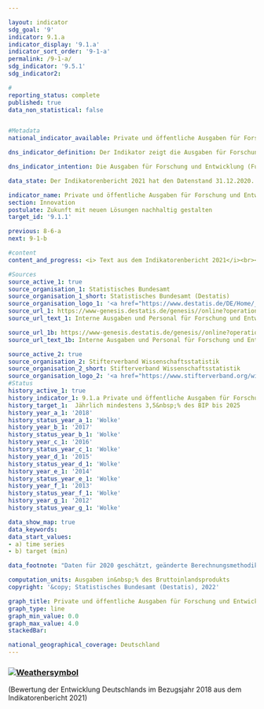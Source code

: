 ```yaml
---

layout: indicator    
sdg_goal: '9'    
indicator: 9.1.a    
indicator_display: '9.1.a'    
indicator_sort_order: '9-1-a'    
permalink: /9-1-a/    
sdg_indicator: '9.5.1'    
sdg_indicator2:     

#    
reporting_status: complete    
published: true    
data_non_statistical: false    


#Metadata    
national_indicator_available: Private und öffentliche Ausgaben für Forschung und Entwicklung    

dns_indicator_definition: Der Indikator zeigt die Ausgaben für Forschung und Entwicklung von Wirtschaft, Staat und Hochschulen in Relation zum Bruttoinlandsprodukt.    

dns_indicator_intention: Die Ausgaben für Forschung und Entwicklung (FuE) sind eine wichtige, wenn auch nicht die alleinige Bestimmungsgröße für das Innovationstempo einer Volkswirtschaft. Je höher die Ausgaben sind, desto größer ist die Wahrscheinlichkeit für eine dynamischere Entwicklung der Produktivität, ein stärkeres Wirtschaftswachstum und eine verbesserte Wettbewerbsfähigkeit. Die Bundesregierung wird alle Möglichkeiten ausschöpfen, um das politische Ziel zu erreichen, die privaten und öffentlichen Ausgaben für Forschung und Entwicklung &minus; eine wichtige Bestimmungsgröße für das Innovationstempo einer Volkswirtschaft &minus; bis 2025 auf mindestens 3,5&nbsp;%<sup>1</sup> des Bruttoinlandsprodukts jährlich zu erhöhen.<br><br><small><sup>1</sup>Anpassung des Zieljahres und -wertes von jährlich 3,0&nbsp;% bis 2030 auf 3,5&nbsp;% bis 2025 gemäß Koalitionsvertrag 2017.</small>    

data_state: Der Indikatorenbericht 2021 hat den Datenstand 31.12.2020. Die Daten auf der DNS-Online Plattform werden regelmäßig aktualisiert, sodass online aktuellere Daten verfügbar sein können als im Indikatorenbericht 2021 veröffentlicht.    

indicator_name: Private und öffentliche Ausgaben für Forschung und Entwicklung    
section: Innovation    
postulate: Zukunft mit neuen Lösungen nachhaltig gestalten    
target_id: '9.1.1'    

previous: 8-6-a    
next: 9-1-b    

#content    
content_and_progress: <i> Text aus dem Indikatorenbericht 2021</i><br><br>Forschung und Entwicklung sind wissenschaftliche Tätigkeiten und werden definiert als schöpferische und systematische Arbeiten zur Erweiterung des Wissensstands &minus; einschließlich des Wissens über die Menschheit, die Kultur und die Gesellschaft &minus; und zur Entwicklung neuer Anwendungen auf Basis des vorhandenen Wissens. Um Forschung und Entwicklung gegenüber verwandten Tätigkeiten abzugrenzen, wird als Hauptkriterium geprüft, ob ein nennenswertes Element von Neuheit oder Weiterentwicklung vorhanden ist.<br><br>Der Anteil der Forschungs- und Entwicklungsausgaben am Bruttoinlandsprodukt wird jährlich vom Statistischen Bundesamt ermittelt. Die gesamten Ausgaben für Forschung und Entwicklung setzen sich aus den Ausgaben der Sektoren Staat (einschließlich private Forschungseinrichtungen ohne Erwerbszweck), Hochschulen und Wirtschaft zusammen. Die Erhebungen und Berechnungen folgen den methodischen Empfehlungen des Frascati-Handbuchs der OECD zu Statistiken über Forschung und Entwicklung, wodurch die räumliche Vergleichbarkeit auch international sichergestellt ist.<br><br>Im Jahr 2018 lagen die gesamten FuE-Ausgaben in Deutschland bei 104,7 Milliarden Euro. Dies entsprach einem Anteil von 3,1&nbsp;% am Bruttoinlandsprodukt. Damit lag der Wert 0,4 Prozentpunkte unterhalb des bis 2025 gesetzten Zielwertes von jährlich mindestens 3,5&nbsp;% des BIP. Das anvisierte Ziel wurde damit nicht erreicht.<br><br>Seit dem Jahr 2000 ist der Anteil der FuE-Ausgaben am Bruttoinlandsprodukt in Deutschland um 0,7 Prozentpunkte gestiegen. Dabei ist eine stärkere Entwicklung des Indikators seit dem Jahr 2007 zu beobachten. Während der Anteil zwischen dem Jahr 2000 und 2007 um durchschnittlich 0,01 Prozentpunkte pro Jahr anstieg, wuchs dieser in dem Zeitraum 2007 bis 2018 um durchschnittlich 0,06 Prozentpunkte pro Jahr.<br><br>Im internationalen Vergleich liegt Deutschland vor den USA mit 2,8&nbsp;% und der EU-28-Region mit 2,0&nbsp;%. Einige Staaten wie zum Beispiel Schweden (3,3&nbsp;%) oder Japan (3,3&nbsp;%) liegen hingegen vor Deutschland.<br><br>Im Jahr 2018 entfiel der weitaus größte Teil der FuE-Ausgaben in Deutschland mit 68,9&nbsp;% auf die Wirtschaft, 17,6&nbsp;% stammte von den Hochschulen, weitere 13,5&nbsp;% von staatlichen und privaten Forschungseinrichtungen ohne Erwerbszweck. Das Personal in Forschung und Entwicklung umfasste dabei rund 708&nbsp;000 Vollzeitäquivalente, wobei jeweils nur der im Bereich Forschung und Entwicklung geleistete Anteil der Arbeitszeit berücksichtigt wird. Das Personal ist zu 63,7&nbsp;% der Wirtschaft, zu 20,8&nbsp;% den Hochschulen und zu 15,5&nbsp;% den staatlichen und privaten Forschungseinrichtungen ohne Erwerbszweck zuzurechnen.    

#Sources    
source_active_1: true                    
source_organisation_1: Statistisches Bundesamt
source_organisation_1_short: Statistisches Bundesamt (Destatis)                
source_organisation_logo_1: '<a href="https://www.destatis.de/DE/Home/_inhalt.html"><img src="https://g205sdgs.github.io/sdg-indicators/public/logos/destatis.png" alt=" Statistisches Bundesamt (Destatis)" title="Klicken Sie hier um zu der Homepage der Organisation zu gelangen" style="border: transparent"/></a>'
source_url_1: https://www-genesis.destatis.de/genesis//online?operation=table&code=21821-0001&bypass=true&levelindex=1&levelid=1622107294362#abreadcrumb                        
source_url_text_1: Interne Ausgaben und Personal für Forschung und Entwicklung (Bund)                        

source_url_1b: https://www-genesis.destatis.de/genesis//online?operation=table&code=21821-0002&bypass=true&levelindex=1&levelid=1623135114747#abreadcrumb                        
source_url_text_1b: Interne Ausgaben und Personal für Forschung und Entwicklung (Länder)                        

source_active_2: true                    
source_organisation_2: Stifterverband Wissenschaftsstatistik
source_organisation_2_short: Stifterverband Wissenschaftsstatistik                
source_organisation_logo_2: '<a href="https://www.stifterverband.org/wissenschaftsstatistik"><img src="https://g205sdgs.github.io/sdg-indicators/public/logos/svws.png" alt=" Stifterverband Wissenschaftsstatistik" title="Klicken Sie hier um zu der Homepage der Organisation zu gelangen" style="border: transparent"/></a>'    
#Status    
history_active_1: true
history_indicator_1: 9.1.a Private und öffentliche Ausgaben für Forschung und Entwicklung
history_target_1:  Jährlich mindestens 3,5&nbsp;% des BIP bis 2025
history_year_a_1: '2018'                            
history_status_year_a_1: 'Wolke'
history_year_b_1: '2017'                            
history_status_year_b_1: 'Wolke'
history_year_c_1: '2016'                            
history_status_year_c_1: 'Wolke'
history_year_d_1: '2015'                            
history_status_year_d_1: 'Wolke'
history_year_e_1: '2014'                            
history_status_year_e_1: 'Wolke'
history_year_f_1: '2013'                            
history_status_year_f_1: 'Wolke'
history_year_g_1: '2012'                            
history_status_year_g_1: 'Wolke'    

data_show_map: true    
data_keywords:    
data_start_values:     
- a) time series
- b) target (min)

data_footnote: "Daten für 2020 geschätzt, geänderte Berechnungsmethodik ab 2010; Sektor Wirtschaft: Erhebung nach Bundesländern nur in ungeraden Jahren, in geraden Jahren erfolgt die Aufteilung auf die Bundesländer prozentual nach dem jeweiligen Vorjahr."    

computation_units: Ausgaben in&nbsp;% des Bruttoinlandsprodukts    
copyright: '&copy; Statistisches Bundesamt (Destatis), 2022'

graph_title: Private und öffentliche Ausgaben für Forschung und Entwicklung    
graph_type: line    
graph_min_value: 0.0    
graph_max_value: 4.0    
stackedBar:     

national_geographical_coverage: Deutschland    
---    
```

<div>
  <div class="my-header">
    <h3>
      <a href="https://sustainabledevelopment-deutschland.github.io/status/"><img src="https://g205sdgs.github.io/sdg-indicators/public/Wettersymbole/Wolke.png" title="Der Indikator ist 'off track'. Er entwickelt sich zwar in die gewünschte Richtung, bei Fortsetzung der Entwicklung wird das Ziel aber deutlich verfehlt." alt="Weathersymbol" />
      </a>
    </h3>
  </div>
  <div class="my-header-note">
    <span> (Bewertung der Entwicklung Deutschlands im Bezugsjahr 2018 aus dem Indikatorenbericht 2021)</span>
  </div>
</div>
